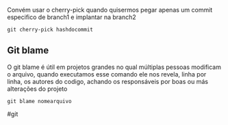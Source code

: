 Convém usar o cherry-pick quando quisermos pegar apenas um commit especifico de branch1 e implantar na branch2
```
git cherry-pick hashdocommit
```
## Git blame
O git blame é útil em projetos grandes no qual múltiplas pessoas modificam o arquivo, quando executamos esse comando ele nos revela, linha por linha, os autores do codigo, achando os responsáveis por boas ou más alterações do projeto
```
git blame nomearquivo
```

#git 